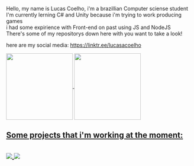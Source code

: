 Hello, my name is Lucas Coelho, i'm a brazillian Computer sciense student <br>
I'm currently lerning C# and Unity because i'm trying to work producing games <br>
i had some expirience with Front-end on past using JS and NodeJS <br>
There's some of my repositorys down here with you want to take a look! <br>

here are my social media: https://linktr.ee/lucasacoelho

<!---
lucasacoelho/lucasacoelho is a ✨ special ✨ repository because its `README.md` (this file) appears on your GitHub profile.
You can click the Preview link to take a look at your changes.
--->

<div>
<a href="https://github.com/lucasacoelho">
<img align="center" loading="lazy" height="180em" src="https://github-readme-stats.vercel.app/api/top-langs/?username=lucasacoelho&layout=compact&langs_count=7&theme=maroongold"/>
  
<img align="center" loading="lazy" height="180em" src="https://github-readme-stats.vercel.app/api/?username=lucasacoelho&show_icons=true&theme=maroongold&include_all_commits=false&count_private=true"/>
<br>
<h2>Some projects that i'm working at the moment:<h2>
</a>
<a href="https://github.com/lucasacoelho/Desafios-Beecrowd-CSharp">
  <img align="center" src="https://github-readme-stats.vercel.app/api/pin/?username=lucasacoelho&repo=Desafios-Beecrowd-CSharp&theme=maroongold" />

<a href="https://github.com/lucasacoelho/Carrot_collector.git">
  <img align="center" src="https://github-readme-stats.vercel.app/api/pin/?username=lucasacoelho&repo=Carrot_collector&theme=maroongold" />
</a>
</div>

